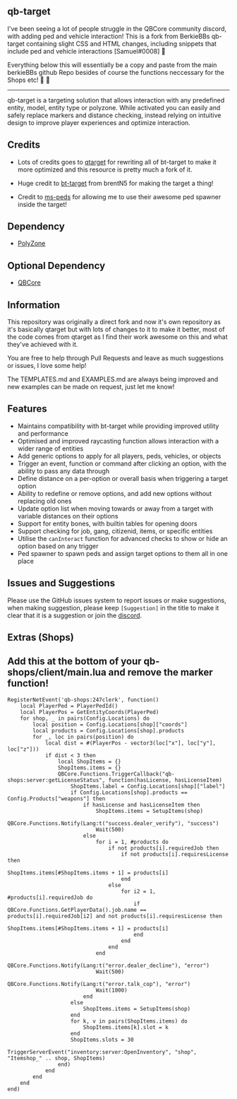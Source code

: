 ## qb-target


I've been seeing a lot of people struggle in the QBCore community discord, with adding ped and vehicle interaction!
This is a fork from BerkieBBs qb-target containing slight CSS and HTML changes, including snippets that include ped and vehicle interactions [Samuel#0008] 👋 

Everything below this will essentially be a copy and paste from the main berkieBBs github Repo besides of course the functions neccessary for the Shops etc! 👋 👋 

---

qb-target is a targeting solution that allows interaction with any predefined entity, model, entity type or polyzone. While activated you can easily and safely replace markers and distance checking, instead relying on intuitive design to improve player experiences and optimize interaction.

## Credits

* Lots of credits goes to [qtarget](https://github.com/overextended/qtarget) for rewriting all of bt-target to make it more optimized and this resource is pretty much a fork of it.

* Huge credit to [bt-target](https://github.com/brentN5/bt-target) from brentN5 for making the target a thing!

* Credit to [ms-peds](https://github.com/MiddleSkillz/ms-peds) for allowing me to use their awesome ped spawner inside the target!

## Dependency

* [PolyZone](https://github.com/mkafrin/PolyZone)

## Optional Dependency

* [QBCore](https://github.com/qbcore-framework/qb-core)

## Information

This repository was originally a direct fork and now it's own repository as it's basically qtarget but with lots of changes to it to make it better, most of the code comes from qtarget as I find their work awesome on this and what they've achieved with it.

You are free to help through Pull Requests and leave as much suggestions or issues, I love some help!

The TEMPLATES.md and EXAMPLES.md are always being improved and new examples can be made on request, just let me know!

## Features 
- Maintains compatibility with bt-target while providing improved utility and performance
- Optimised and improved raycasting function allows interaction with a wider range of entities
- Add generic options to apply for all players, peds, vehicles, or objects
- Trigger an event, function or command after clicking an option, with the ability to pass any data through
- Define distance on a per-option or overall basis when triggering a target option
- Ability to redefine or remove options, and add new options without replacing old ones
- Update option list when moving towards or away from a target with variable distances on their options
- Support for entity bones, with builtin tables for opening doors
- Support checking for job, gang, citizenid, items, or specific entities
- Utilise the `canInteract` function for advanced checks to show or hide an option based on any trigger
- Ped spawner to spawn peds and assign target options to them all in one place

## Issues and Suggestions
Please use the GitHub issues system to report issues or make suggestions, when making suggestion, please keep `[Suggestion]` in the title to make it clear that it is a suggestion or join the [discord](https://discord.gg/qbcore).

## Extras (Shops)

Add this at the bottom of your qb-shops/client/main.lua and remove the marker function!
--

```
RegisterNetEvent('qb-shops:247clerk', function()
    local PlayerPed = PlayerPedId()
    local PlayerPos = GetEntityCoords(PlayerPed)
    for shop, _ in pairs(Config.Locations) do
        local position = Config.Locations[shop]["coords"]
        local products = Config.Locations[shop].products
        for _, loc in pairs(position) do
            local dist = #(PlayerPos - vector3(loc["x"], loc["y"], loc["z"]))
            if dist < 3 then
                local ShopItems = {}
                ShopItems.items = {}
                QBCore.Functions.TriggerCallback("qb-shops:server:getLicenseStatus", function(hasLicense, hasLicenseItem)
                    ShopItems.label = Config.Locations[shop]["label"]
                    if Config.Locations[shop].products == Config.Products["weapons"] then
                        if hasLicense and hasLicenseItem then
                            ShopItems.items = SetupItems(shop)
                            QBCore.Functions.Notify(Lang:t("success.dealer_verify"), "success")
                            Wait(500)
                        else
                            for i = 1, #products do
                                if not products[i].requiredJob then
                                    if not products[i].requiresLicense then
                                        ShopItems.items[#ShopItems.items + 1] = products[i]
                                    end
                                else
                                    for i2 = 1, #products[i].requiredJob do
                                        if QBCore.Functions.GetPlayerData().job.name == products[i].requiredJob[i2] and not products[i].requiresLicense then
                                            ShopItems.items[#ShopItems.items + 1] = products[i]
                                        end
                                    end
                                end
                            end
                            QBCore.Functions.Notify(Lang:t("error.dealer_decline"), "error")
                            Wait(500)
                            QBCore.Functions.Notify(Lang:t("error.talk_cop"), "error")
                            Wait(1000)
                        end
                    else
                        ShopItems.items = SetupItems(shop)
                    end
                    for k, v in pairs(ShopItems.items) do
                        ShopItems.items[k].slot = k
                    end
                    ShopItems.slots = 30
                    TriggerServerEvent("inventory:server:OpenInventory", "shop", "Itemshop_" .. shop, ShopItems)
                end)
            end
        end
    end
end)
